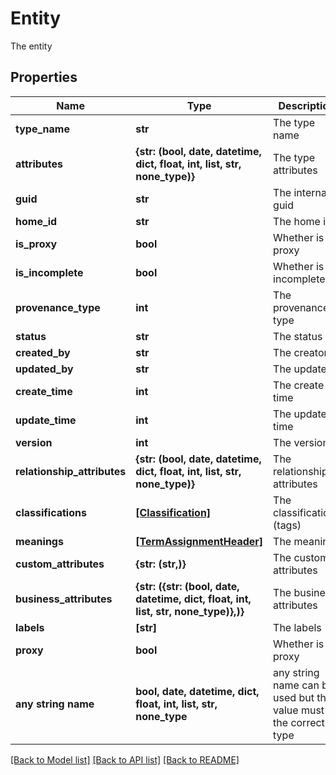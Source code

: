 # Entity

The entity

## Properties
Name | Type | Description | Notes
------------ | ------------- | ------------- | -------------
**type_name** | **str** | The type name | [optional] 
**attributes** | **{str: (bool, date, datetime, dict, float, int, list, str, none_type)}** | The type attributes | [optional] 
**guid** | **str** | The internal guid | [optional] 
**home_id** | **str** | The home id | [optional] 
**is_proxy** | **bool** | Whether is a proxy | [optional] 
**is_incomplete** | **bool** | Whether is incomplete | [optional] 
**provenance_type** | **int** | The provenance type | [optional] 
**status** | **str** | The status | [optional] 
**created_by** | **str** | The creator | [optional] 
**updated_by** | **str** | The updater | [optional] 
**create_time** | **int** | The create time | [optional] 
**update_time** | **int** | The update time | [optional] 
**version** | **int** | The version | [optional] 
**relationship_attributes** | **{str: (bool, date, datetime, dict, float, int, list, str, none_type)}** | The relationship attributes | [optional] 
**classifications** | [**[Classification]**](Classification.md) | The classifications (tags) | [optional] 
**meanings** | [**[TermAssignmentHeader]**](TermAssignmentHeader.md) | The meanings | [optional] 
**custom_attributes** | **{str: (str,)}** | The custom attributes | [optional] 
**business_attributes** | **{str: ({str: (bool, date, datetime, dict, float, int, list, str, none_type)},)}** | The business attributes | [optional] 
**labels** | **[str]** | The labels | [optional] 
**proxy** | **bool** | Whether is a proxy | [optional] 
**any string name** | **bool, date, datetime, dict, float, int, list, str, none_type** | any string name can be used but the value must be the correct type | [optional]

[[Back to Model list]](../README.md#documentation-for-models) [[Back to API list]](../README.md#documentation-for-api-endpoints) [[Back to README]](../README.md)



